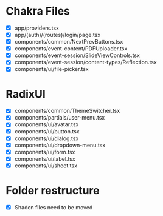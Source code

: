 # Chakra Files

- [x] app/providers.tsx
- [x] app/(auth)/(routes)/login/page.tsx
- [x] components/common/NextPrevButtons.tsx
- [x] components/event-content/PDFUploader.tsx
- [x] components/event-session/SlideViewControls.tsx
- [x] components/event-session/content-types/Reflection.tsx
- [x] components/ui/file-picker.tsx

# RadixUI

- [x] components/common/ThemeSwitcher.tsx
- [x] components/partials/user-menu.tsx
- [x] components/ui/avatar.tsx
- [x] components/ui/button.tsx
- [x] components/ui/dialog.tsx
- [x] components/ui/dropdown-menu.tsx
- [x] components/ui/form.tsx
- [x] components/ui/label.tsx
- [x] components/ui/sheet.tsx

# Folder restructure

- [x] Shadcn files need to be moved
